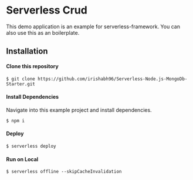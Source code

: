 # Serverless Crud

This demo application is an example for serverless-framework.
You can also use this as an boilerplate.

## Installation

#### Clone this repository

```shell
$ git clone https://github.com/irishabh96/Serverless-Node.js-MongoDb-Starter.git
```

#### Install Dependencies

Navigate into this example project and install dependencies.

```shell
$ npm i
```

#### Deploy

```shell
$ serverless deploy
```

#### Run on Local

```shell
$ serverless offline --skipCacheInvalidation
```
